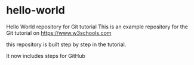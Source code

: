 # hello-world
Hello World repository for Git tutorial
This is an example repository for the Git tutorial on https://www.w3schools.com

this repository is built step by step in the  tutorial.

It now includes steps for GitHub

